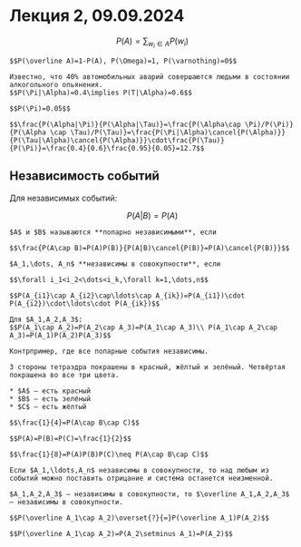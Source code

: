 # Лекция 2, 09.09.2024

$$P(A)=\sum_{w_i\in A}P(w_i)$$

```{note} Замечание
$$P(\overline A)=1-P(A), P(\Omega)=1, P(\varnothing)=0$$
```

```{prf:example} Задача об авариях
Известно, что 40% автомобильных аварий совершаются людьми в состоянии алкогольного опьянения.
$$P(\Pi|\Alpha)=0.4\implies P(T|\Alpha)=0.6$$

$$P(\Pi)=0.05$$

$$\frac{P(\Alpha|\Pi)}{P(\Alpha|\Tau)}=\frac{P(\Alpha\cap \Pi)/P(\Pi)}{P(\Alpha \cap \Tau)/P(\Tau)}=\frac{P(\Pi|\Alpha)\cancel{P(\Alpha)}}{P(\Tau|\Alpha)\cancel{P(\Alpha)}}\cdot\frac{P(\Tau)}{P(\Pi)}=\frac{0.4}{0.6}\frac{0.95}{0.05}=12.7$$
```

## Независимость событий

Для независимых событий:

$$P(A|B)=P(A)$$

```{prf:definition}
$A$ и $B$ называются **попарно независимыми**, если 

$$\frac{P(A\cap B)=P(A)P(B)}{P(A|B)\cancel{P(B)}=P(A)\cancel{P(B)}}$$
```

```{prf:definition}
$A_1,\dots, A_n$ **независимы в совокупности**, если 

$$\forall i_1<i_2<\dots<i_k,\forall k=1,\dots,n$$

$$P(A_{i1}\cap A_{i2}\cap\ldots\cap A_{ik})=P(A_{i1})\cdot P(A_{i2})\cdot\ldots\cdot P(A_{ik})$$
```

```{seealso} Замечание
Для $A_1,A_2,A_3$:
$$P(A_1\cap A_2)=P(A_2\cap A_3)=P(A_1\cap A_3)\\ P(A_1\cap A_2\cap A_3)=P(A_1)P(A_2)P(A_3)$$

Контрпример, где все попарные события независимы.

3 стороны тетраэдра покрашены в красный, жёлтый и зелёный. Четвёртая покрашена во все три цвета. 

* $A$ — есть красный
* $B$ — есть зелёный
* $C$ — есть жёлтый

$$\frac{1}{4}=P(A\cap B\cap C)$$

$$P(A)=P(B)=P(C)=\frac{1}{2}$$

$$\frac{1}{8}=P(A)P(B)P(C)\neq P(A\cap B\cap C)$$
```

```{seealso} Замечание
Если $A_1,\ldots,A_n$ независимы в совокупности, то над любым из событий можно поставить отрицание и система останется неизменной.
```

```{prf:example}
$A_1,A_2,A_3$ — независимы в совокупности, то $\overline A_1,A_2,A_3$ — независимы в совокупности.

$$P(\overline A_1\cap A_2)\overset{?}{=}P(\overline A_1)P(A_2)$$

$$P(\overline A_1\cap A_2)=P(A_2\setminus A_1)=P(A_2)$$
```